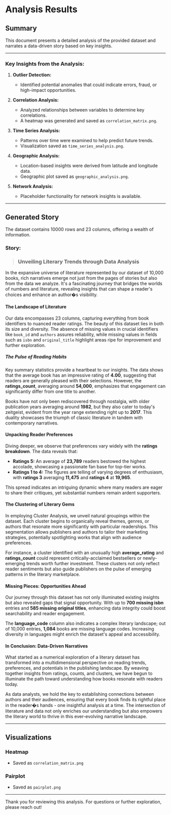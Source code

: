 # Analysis Results

## Summary

This document presents a detailed analysis of the provided dataset and narrates a data-driven story based on key insights.

---

### Key Insights from the Analysis:

1. **Outlier Detection:**
   - Identified potential anomalies that could indicate errors, fraud, or high-impact opportunities.

2. **Correlation Analysis:**
   - Analyzed relationships between variables to determine key correlations.
   - A heatmap was generated and saved as `correlation_matrix.png`.


3. **Time Series Analysis:**
   - Patterns over time were examined to help predict future trends.
   - Visualization saved as `time_series_analysis.png`.

4. **Geographic Analysis:**
   - Location-based insights were derived from latitude and longitude data.
   - Geographic plot saved as `geographic_analysis.png`.

5. **Network Analysis:**
   - Placeholder functionality for network insights is available.

---

## Generated Story

The dataset contains 10000 rows and 23 columns, offering a wealth of information.

### Story:

> ### Unveiling Literary Trends through Data Analysis

In the expansive universe of literature represented by our dataset of 10,000 books, rich narratives emerge not just from the pages of stories but also from the data we analyze. It's a fascinating journey that bridges the worlds of numbers and literature, revealing insights that can shape a reader's choices and enhance an author�s visibility.

#### The Landscape of Literature

Our data encompasses 23 columns, capturing everything from book identifiers to nuanced reader ratings. The beauty of this dataset lies in both its size and diversity. The absence of missing values in crucial identifiers like `book_id` and `authors` assures reliability, while missing values in fields such as `isbn` and `original_title` highlight areas ripe for improvement and further exploration.

##### The Pulse of Reading Habits

Key summary statistics provide a heartbeat to our insights. The data shows that the average book has an impressive rating of **4.00**, suggesting that readers are generally pleased with their selections. However, the **ratings_count**, averaging around **54,000**, emphasizes that engagement can significantly differ from one title to another. 

Books have not only been rediscovered through nostalgia, with older publication years averaging around **1982**, but they also cater to today's zeitgeist, evident from the year range extending right up to **2017**. This duality showcases the triumph of classic literature in tandem with contemporary narratives.

#### Unpacking Reader Preferences

Diving deeper, we observe that preferences vary widely with the **ratings breakdown**. The data reveals that:

- **Ratings 5:** An average of **23,789** readers bestowed the highest accolade, showcasing a passionate fan base for top-tier works.
- **Ratings 1 to 4:** The figures are telling of varying degrees of enthusiasm, with **ratings 3** averaging **11,475** and **ratings 4** at **19,965**. 

This spread indicates an intriguing dynamic where many readers are eager to share their critiques, yet substantial numbers remain ardent supporters.

#### The Clustering of Literary Gems

In employing Cluster Analysis, we unveil natural groupings within the dataset. Each cluster begins to organically reveal themes, genres, or authors that resonate more significantly with particular readerships. This segmentation allows publishers and authors to tailor their marketing strategies, potentially spotlighting works that align with audience preferences.

For instance, a cluster identified with an unusually high **average_rating** and **ratings_count** could represent critically-acclaimed bestsellers or newly-emerging trends worth further investment. These clusters not only reflect reader sentiments but also guide publishers on the pulse of emerging patterns in the literary marketplace.

#### Missing Pieces: Opportunities Ahead

Our journey through this dataset has not only illuminated existing insights but also revealed gaps that signal opportunity. With up to **700 missing isbn** entries and **585 missing original titles**, enhancing data integrity could boost searchability and reader engagement. 

The **language_code** column also indicates a complex literary landscape; out of 10,000 entries, **1,084** books are missing language codes. Increasing diversity in languages might enrich the dataset's appeal and accessibility.

#### In Conclusion: Data-Driven Narratives

What started as a numerical exploration of a literary dataset has transformed into a multidimensional perspective on reading trends, preferences, and potentials in the publishing landscape. By weaving together insights from ratings, counts, and clusters, we have begun to illuminate the path toward understanding how books resonate with readers today.

As data analysts, we hold the key to establishing connections between authors and their audiences, ensuring that every book finds its rightful place in the reader�s hands - one insightful analysis at a time. The intersection of literature and data not only enriches our understanding but also empowers the literary world to thrive in this ever-evolving narrative landscape.

---

## Visualizations

### Heatmap
- Saved as `correlation_matrix.png`

### Pairplot
- Saved as `pairplot.png`

---
Thank you for reviewing this analysis. For questions or further exploration, please reach out!

